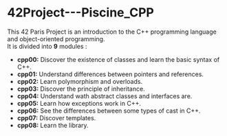 # 42Project---Piscine_CPP

This 42 Paris Project is an introduction to the C++ programming language and object-oriented programming.  
It is divided into **9** modules :  
- **cpp00:** Discover the existence of classes and learn the basic syntax of C++.
- **cpp01:** Understand differences between pointers and references.
- **cpp02:** Learn polymorphism and overloads.
- **cpp03:** Discover the principle of inheritance.
- **cpp04:** Understand wath abstract classes and interfaces are.
- **cpp05:** Learn how exceptions work in C++.
- **cpp06:** See the differences between some types of cast in C++.
- **cpp07:** Discover templates.
- **cpp08:** Learn the <algorithm> library. 
